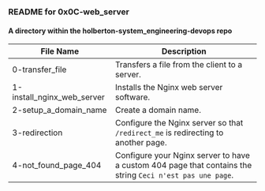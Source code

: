 ### README for 0x0C-web_server ###
#### A directory within the holberton-system_engineering-devops repo ####

| File Name | Description |
| --------- | ----------- |
| 0-transfer_file | Transfers a file from the client to a server. |
| 1-install_nginx_web_server | Installs the Nginx web server software. |
| 2-setup_a_domain_name | Create a domain name. |
| 3-redirection | Configure the Nginx server so that `/redirect_me` is redirecting to another page. |
| 4-not_found_page_404 | Configure your Nginx server to have a custom 404 page that contains the string `Ceci n'est pas une page`. |
